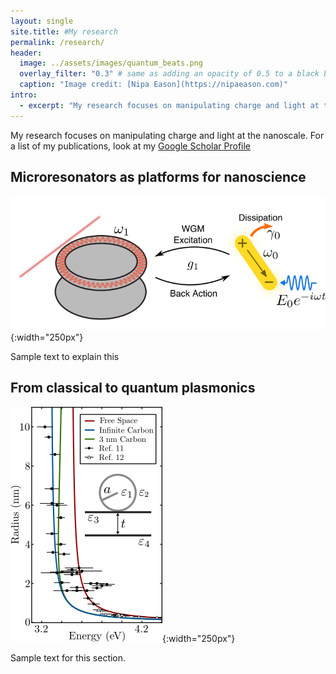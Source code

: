 ```yaml
---
layout: single
site.title: #My research
permalink: /research/
header:
  image: ../assets/images/quantum_beats.png
  overlay_filter: "0.3" # same as adding an opacity of 0.5 to a black background
  caption: "Image credit: [Nipa Eason](https://nipaeason.com)"
intro: 
  - excerpt: "My research focuses on manipulating charge and light at the nanoscale. For a list of my publications, go to my [Google Scholar Profile](https://scholar.google.com/citations?user=Op6vAucAAAAJ&hl=en&oi=ao)"
---
```


My research focuses on manipulating charge and light at the nanoscale. For a list of my publications, look at my [Google Scholar Profile](https://scholar.google.com/citations?user=Op6vAucAAAAJ&hl=en&oi=ao)

Microresonators as platforms for nanoscience
--------------------------------------------
<!--{% include figure image_path="../assets/images/wgms.png" type="center" %}-->
![wgms](../assets/images/wgms.png){:width="250px"}

Sample text to explain this

From classical to quantum plasmonics
------------------------------------
![landau](../assets/images/landau.png){:width="250px"}

Sample text for this section.
